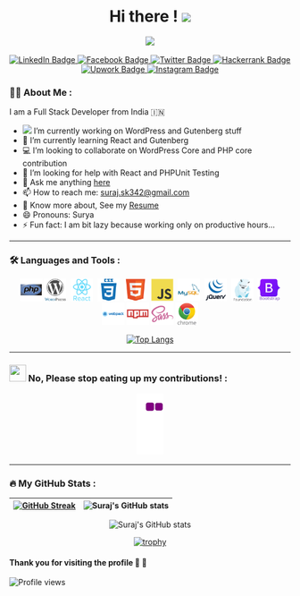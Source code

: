 <div id="header" align="center">
 
  # Hi there ! <img src="https://media.giphy.com/media/hvRJCLFzcasrR4ia7z/giphy.gif" width="30px"/>
  
  <img src="https://media.giphy.com/media/M9gbBd9nbDrOTu1Mqx/giphy.gif" width="100"/> <br/>
  <div id="badges">
    <a href="https://www.linkedin.com/in/suraj-kumar-singh/">
      <img src="https://img.shields.io/badge/LinkedIn-blue?style=for-the-badge&logo=linkedin&logoColor=white" alt="LinkedIn Badge"/>
    </a>
    <a href="https://www.facebook.com/SurajSingh176/">
      <img src="https://img.shields.io/badge/Facebook-1877F2?style=for-the-badge&logo=facebook&logoColor=white" alt="Facebook Badge"/>
    </a>
    <a href="https://twitter.com/Suraj_Kr_Singh">
      <img src="https://img.shields.io/badge/Twitter-1DA1F2?style=for-the-badge&logo=twitter&logoColor=white" alt="Twitter Badge"/>
    </a>
    <a href="https://www.hackerrank.com/singh_surajkumar">
      <img src="https://img.shields.io/badge/-Hackerrank-2EC866?style=for-the-badge&logo=HackerRank&logoColor=white" alt="Hackerrank Badge"/>
    </a>
    <a href="https://www.upwork.com/freelancers/~01c9efe3b1a0808e5d?viewMode=1">
      <img src="https://img.shields.io/badge/UpWork-6FDA44?style=for-the-badge&logo=Upwork&logoColor=white" alt="Upwork Badge"/>
    </a>
     <a href="https://www.instagram.com/suraj.kr.singh/">
      <img src="https://img.shields.io/badge/Instagram-E4405F?style=for-the-badge&logo=instagram&logoColor=white" alt="Instagram Badge"/>
    </a>
   
  </div>
</div>

### :man_technologist: About Me :
I am a Full Stack Developer from India 🇮🇳

- <img src="https://media.giphy.com/media/WUlplcMpOCEmTGBtBW/giphy.gif" width="20"> I’m currently working on WordPress and Gutenberg stuff
- 📖 I’m currently learning React and Gutenberg
- 💻 I’m looking to collaborate on WordPress Core and PHP core contribution
- 👐 I’m looking for help with React and PHPUnit Testing
- 💬 Ask me anything [here](https://github.com/surajkrsingh/surajkrsingh/issues/1)
- 📫 How to reach me: suraj.sk342@gmail.com
- 📄 Know more about, See my [Resume](https://github.com/surajkrsingh/surajkrsingh/blob/main/resources/docs/suraj-wordpress-developer.pdf)
- 😄 Pronouns: Surya
- ⚡ Fun fact: I am bit lazy because working only on productive hours...

---

### :hammer_and_wrench: Languages and Tools :
<div id="stats" align="center">
 <img src="https://github.com/devicons/devicon/blob/master/icons/php/php-original.svg" title="php" alt="php" width="40" height="40"/>
 <img src="https://github.com/devicons/devicon/blob/master/icons/wordpress/wordpress-original.svg" title="WordPress" alt="WordPress" width="40" height="40"/>&nbsp;
  <img src="https://github.com/devicons/devicon/blob/master/icons/react/react-original-wordmark.svg" title="React" alt="React" width="40" height="40"/>&nbsp;
  <img src="https://github.com/devicons/devicon/blob/master/icons/css3/css3-plain-wordmark.svg"  title="CSS3" alt="CSS" width="40" height="40"/>&nbsp;
  <img src="https://github.com/devicons/devicon/blob/master/icons/html5/html5-original.svg" title="HTML5" alt="HTML" width="40" height="40"/>&nbsp;
  <img src="https://github.com/devicons/devicon/blob/master/icons/javascript/javascript-original.svg" title="JavaScript" alt="JavaScript" width="40" height="40"/>&nbsp;
  <img src="https://github.com/devicons/devicon/blob/master/icons/mysql/mysql-original-wordmark.svg" title="MySQL"  alt="MySQL" width="40" height="40"/>&nbsp;
 <img src="https://github.com/devicons/devicon/blob/master/icons/jquery/jquery-original-wordmark.svg" title="jquery" alt="jquery" width="40" height="40"/>&nbsp;
  <img src="https://github.com/devicons/devicon/blob/master/icons/foundation/foundation-original-wordmark.svg" title="Foundation" alt="Foundation" width="40" height="40"/>&nbsp;
  <img src="https://github.com/devicons/devicon/blob/master/icons/bootstrap/bootstrap-original-wordmark.svg" title="bootstrap" alt="bootstrap" width="40" height="40"/>
  <img src="https://github.com/devicons/devicon/blob/master/icons/webpack/webpack-original-wordmark.svg" title="webpack" alt="webpack" width="40" height="40"/>
  <img src="https://github.com/devicons/devicon/blob/master/icons/npm/npm-original-wordmark.svg" title="npm" alt="npm" width="40" height="40"/>
  <img src="https://github.com/devicons/devicon/blob/master/icons/sass/sass-original.svg" title="sass" alt="sass" width="40" height="40"/>
  <img src="https://github.com/devicons/devicon/blob/master/icons/chrome/chrome-original-wordmark.svg" title="chrome" alt="chrome" width="40" height="40"/>

[![Top Langs](https://github-readme-stats.vercel.app/api/top-langs/?username=surajkrsingh&layout=compact)](https://github.com/surajkrsingh/github-readme-stats)

</div>

---
### <img src= "https://c.tenor.com/BczFoyx41WoAAAAj/swallowed-the-mighty-ones.gif" width= "30" height= "30">  No, Please stop eating up my contributions! :

<div align="center">
<a target="_blank" rel="noopener noreferrer" href="https://github.com/surajkrsingh/surajkrsingh/blob/output/github-contribution-grid-snake.svg"><img src="https://github.com/surajkrsingh/surajkrsingh/blob/output/github-contribution-grid-snake.gif" alt="" style="max-width: 100%;"></a>

</div>

---

### :fire: My GitHub Stats :

<div id="stats" align="center">
 



| [![GitHub Streak](http://github-readme-streak-stats.herokuapp.com?user=surajkrsingh&theme=github-dark&fire=DD0000)](https://git.io/streak-stats)   | ![Suraj's GitHub stats](https://github-readme-stats.vercel.app/api?username=surajkrsingh&theme=chartreuse-dark&show_icons=true)    |
| :---: | :---: |


![Suraj's GitHub stats](https://activity-graph.herokuapp.com/graph?username=surajkrsingh&bg_color=0D1117&color=5BCDEC&line=89bd0f&point=FFFFFF&hide_border=true)
  
 [![trophy](https://github-profile-trophy.vercel.app/?username=surajkrsingh&column=8&margin-w=15&margin-h=15&no-bg=true)](https://github.com/ryo-ma/github-profile-trophy)
  

 
 </div>
<!---
![GitHub metrics](https://metrics.lecoq.io/surajkrsingh)  

<a href="add-repo-link">
  <img align="center" src="https://github-readme-stats.vercel.app/api/pin/?username=surajkrsingh&repo=repo-name" />
</a>

<p dir="auto">if you like what i do, maybe consider buying me a coffee/tea 🥺 👉

<a href="https://www.buymeacoffee.com/surajkrsingh">
  <img src="https://camo.githubusercontent.com/45ce6667a35b63fd6a1ba6978d030a7f52ff5b1b262c5c8aa3ece29afc469ac8/68747470733a2f2f63646e2e6275796d6561636f666665652e636f6d2f627574746f6e732f76322f64656661756c742d7265642e706e67" alt="Buy Me A Coffee" width="150" data-canonical-src="https://cdn.buymeacoffee.com/buttons/v2/default-red.png" style="max-width: 100%;">
</a>
--->

#### Thank you for visiting the profile 🙏 🙂

![Profile views](https://gpvc.arturio.dev/surajkrsingh)  

